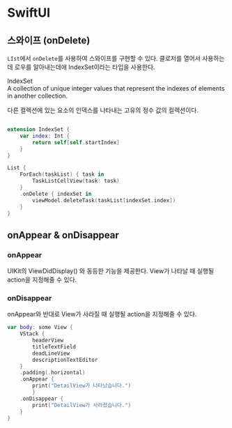 # SwiftUI

## 스와이프 (onDelete)

`LIst`에서 `onDelete`를 사용하여 스와이프를 구현할 수 있다.
클로저를 열어서 사용하는데 로우를 알아내는데에 IndexSet이라는 타입을 사용한다.

IndexSet  
A collection of unique integer values that represent the indexes of elements in another collection.

다른 컬렉션에 있는 요소의 인덱스를 나타내는 고유의 정수 값의 컬렉션이다.

```swift

extension IndexSet {
    var index: Int {
        return self[self.startIndex]
    }
}

List {
    ForEach(taskList) { task in
        TaskListCellView(task: task)
    }
    .onDelete { indexSet in
        viewModel.deleteTask(taskList[indexSet.index])
    }
}
```

## onAppear & onDisappear
### onAppear
UIKit의 ViewDidDisplay() 와 동등한 기능을 제공한다.
View가 나타날 때 실행될 action을 지정해줄 수 있다.

### onDisappear
onAppear와 반대로 View가 사라질 때 실행될 action을 지정해줄 수 있다.


```swift
var body: some View {
    VStack {
        headerView
        titleTextField
        deadLineView
        descriptionTextEditor
    }
    .padding(.horizontal)
    .onAppear {
        print("DetailView가 나타났습니다.")
        }
    .onDisappear {
    	print("DetailView가 사라졌습니다.")
    }
}
```